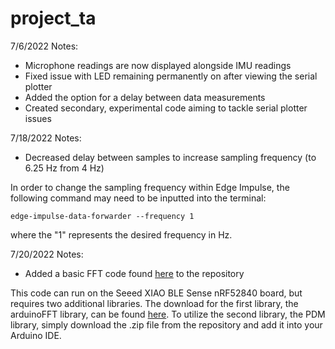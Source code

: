 # project_ta

7/6/2022 Notes:
- Microphone readings are now displayed alongside IMU readings
- Fixed issue with LED remaining permanently on after viewing the serial plotter
- Added the option for a delay between data measurements
- Created secondary, experimental code aiming to tackle serial plotter issues

7/18/2022 Notes:
- Decreased delay between samples to increase sampling frequency (to 6.25 Hz from 4 Hz)

In order to change the sampling frequency within Edge Impulse, the following command may need to be inputted into the terminal:
```
edge-impulse-data-forwarder --frequency 1
```
where the "1" represents the desired frequency in Hz.

7/20/2022 Notes:
- Added a basic FFT code found [here](https://1littleendian.medium.com/the-late-night-tinkering-projects-10-fun-with-fourier-a72b358229b3) to the repository

This code can run on the Seeed XIAO BLE Sense nRF52840 board, but requires two additional libraries.
The download for the first library, the arduinoFFT library, can be found [here](https://www.arduino.cc/reference/en/libraries/arduinofft/).
To utilize the second library, the PDM library, simply download the .zip file from the repository and add it into your Arduino IDE.

